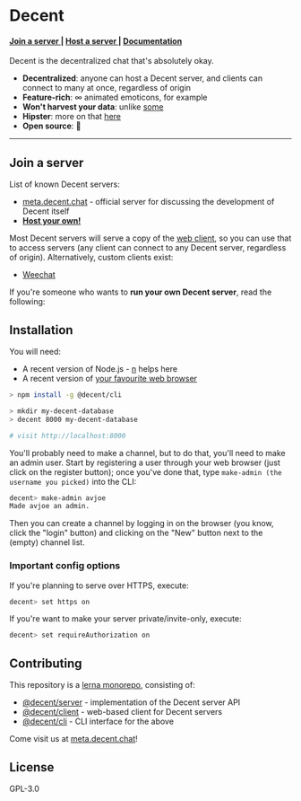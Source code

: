 # Decent

<h4>
  <a href='#join-a-server'> Join a server </a>
  <span> | </span>
  <a href='#install'> Host a server </a>
  <span> | </span>
  <a href='https://decent-chat.github.io/decent/api.html'> Documentation </a>
</h4>

Decent is the decentralized chat that's absolutely okay.

* **Decentralized**: anyone can host a Decent server, and clients can connect to many at once, regardless of origin
* **Feature-rich**: ∞ animated emoticons, for example
* **Won't harvest your data**: unlike [some](https://discordapp.com/)
* **Hipster**: more on that [here](https://decent-chat.github.io/decent/why.html)
* **Open source**: 🎈

---

## Join a server

List of known Decent servers:
* [meta.decent.chat](https://meta.decent.chat) - official server for discussing the development of Decent itself
* **[Host your own!](#installation)**

Most Decent servers will serve a copy of the [web client](https://github.com/decent-chat/decent/tree/master/packages/client), so you can use that to access servers (any client can connect to any Decent server, regardless of origin). Alternatively, custom clients exist:

* [Weechat](https://github.com/TheInitializer/weecent/)

If you're someone who wants to **run your own Decent server**, read the following:

## Installation

You will need:

* A recent version of Node.js - [n](https://npm.im/n) helps here
* A recent version of [your favourite web browser](https://www.mozilla.org/en-US/firefox/new/)

```sh
> npm install -g @decent/cli

> mkdir my-decent-database
> decent 8000 my-decent-database

# visit http://localhost:8000
```

You'll probably need to make a channel, but to do that, you'll need to make an admin user. Start by registering a user through your web browser (just click on the register button); once you've done that, type `make-admin (the username you picked)` into the CLI:

```sh
decent> make-admin avjoe
Made avjoe an admin.
```

Then you can create a channel by logging in on the browser (you know, click the "login" button) and clicking on the "New" button next to the (empty) channel list.

### Important config options
If you're planning to serve over HTTPS, execute:
```sh
decent> set https on
```

If you're want to make your server private/invite-only, execute:
```sh
decent> set requireAuthorization on
```

## Contributing

This repository is a [lerna monorepo](https://github.com/lerna/lerna), consisting of:
* [@decent/server](https://github.com/decent-chat/decent/tree/master/packages/server) - implementation of the Decent server API
* [@decent/client](https://github.com/decent-chat/decent/tree/master/packages/client) - web-based client for Decent servers
* [@decent/cli](https://github.com/decent-chat/decent/tree/master/packages/cli) - CLI interface for the above

Come visit us at [meta.decent.chat](https://meta.decent.chat)!

## License
GPL-3.0
